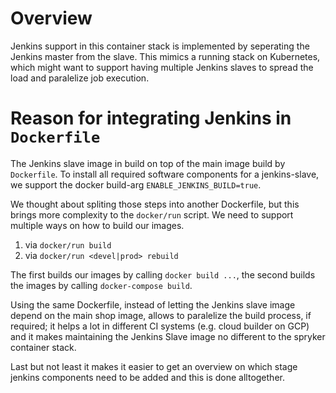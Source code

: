 
# Overview

Jenkins support in this container stack is implemented by seperating the Jenkins master from the slave. This mimics a running stack on Kubernetes, which might want to support having multiple Jenkins slaves to spread the load and paralelize job execution.


# Reason for integrating Jenkins in `Dockerfile`

The Jenkins slave image in build on top of the main image build by `Dockerfile`.
To install all required software components for a jenkins-slave, we support the
docker build-arg `ENABLE_JENKINS_BUILD=true`.

We thought about spliting those steps into another Dockerfile, but this brings
more complexity to the `docker/run` script. We need to support multiple ways
on how to build our images.

1. via `docker/run build`
1. via `docker/run <devel|prod> rebuild`

The first builds our images by calling `docker build ...`, the second builds the
images by calling `docker-compose build`.

Using the same Dockerfile, instead of letting the Jenkins slave image depend on
the main shop image, allows to paralelize the build process, if required; it helps
a lot in different CI systems (e.g. cloud builder on GCP) and it makes maintaining
the Jenkins Slave image no different to the spryker container stack.

Last but not least it makes it easier to get an overview on which stage jenkins components need
to be added and this is done alltogether.
